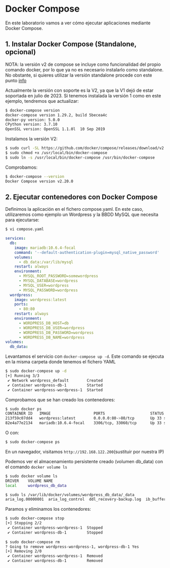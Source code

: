 # Docker Compose

En este laboratorio vamos a ver cómo ejecutar aplicaciones mediante Docker Compose.

## 1. Instalar Docker Compose (Standalone, opcional)

NOTA: la versión v2 de compose se incluye como funcionalidad del propio comando docker, por lo que ya no es necesario instalarlo como standalone. No obstante, si quieres utilizar la versión standalone procede con este punto [info](https://docs.docker.com/compose/install/standalone/)

Actualmente la versión con soporte es la V2, ya que la V1 dejó de estar soportada en julio de 2023. Si tenemos instalada la versión 1 como en este ejemplo, tendremos que actualizar:
```bash
$ docker-compose version
docker-compose version 1.29.2, build 5becea4c
docker-py version: 5.0.0
CPython version: 3.7.10
OpenSSL version: OpenSSL 1.1.0l  10 Sep 2019
```
Instalamos la versión V2:
```bash
$ sudo curl -SL https://github.com/docker/compose/releases/download/v2.20.0/docker-compose-linux-x86_64 -o /usr/local/bin/docker-compose
$ sudo chmod +x /usr/local/bin/docker-compose
$ sudo ln -s /usr/local/bin/docker-compose /usr/bin/docker-compose
```
Comprobamos:
```bash
$ docker-compose --version
Docker Compose version v2.20.0
```
## 2. Ejecutar contenedores con Docker Compose

Definimos la aplicación en el fichero compose.yaml. En este caso, utilizaremos como ejemplo un Wordpress y la BBDD MySQL que necesita para ejecutarse:
```bash
$ vi compose.yaml
```
```yaml
services:
  db:
    image: mariadb:10.6.4-focal
    command: '--default-authentication-plugin=mysql_native_password'
    volumes:
      - db_data:/var/lib/mysql
    restart: always
    environment:
      - MYSQL_ROOT_PASSWORD=somewordpress
      - MYSQL_DATABASE=wordpress
      - MYSQL_USER=wordpress
      - MYSQL_PASSWORD=wordpress
  wordpress:
    image: wordpress:latest
    ports:
      - 80:80
    restart: always
    environment:
      - WORDPRESS_DB_HOST=db
      - WORDPRESS_DB_USER=wordpress
      - WORDPRESS_DB_PASSWORD=wordpress
      - WORDPRESS_DB_NAME=wordpress
volumes:
  db_data:
```
Levantamos el servicio con `docker-compose up -d`. Este comando se ejecuta en la misma carpeta donde tenemos el fichero YAML
```bash
$ sudo docker-compose up -d
[+] Running 3/3
 ✔ Network wordpress_default        Created                                                                                                                                                                                        0.1s 
 ✔ Container wordpress-db-1         Started                                                                                                                                                                                        0.6s 
 ✔ Container wordpress-wordpress-1  Started                                                                                                                                                                                        0.6s 
```
Comprobamos que se han creado los contenedores:
```bash
$ sudo docker ps
CONTAINER ID   IMAGE                   PORTS                    STATUS          NAMES
213f59c07dd4   wordpress:latest        0.0.0.0:80->80/tcp       Up 33 seconds   wordpress-wordpress-1
82e4a77e2134   mariadb:10.6.4-focal    3306/tcp, 33060/tcp      Up 33 seconds   wordpress-db-1
```
O con:
```bash
$ sudo docker-compose ps
```
En un navegador, visitamos `http://192.168.122.200`(sustituir por nuestra IP)

Podemos ver el almacenamiento persistente creado (volumen db_data) con el comando `docker volume ls`
```bash
$ sudo docker volume ls
DRIVER    VOLUME NAME
local     wordpress_db_data

$ sudo ls /var/lib/docker/volumes/wordpress_db_data/_data
aria_log.00000001  aria_log_control  ddl_recovery-backup.log  ib_buffer_pool  ibdata1  ib_logfile0  multi-master.info  mysql  performance_schema  sys  wordpress
```
Paramos y eliminamos los contenedores:
```bash
$ sudo docker-compose stop
[+] Stopping 2/2
 ✔ Container wordpress-wordpress-1  Stopped                                                                                                                                                                                        1.2s 
 ✔ Container wordpress-db-1         Stopped                                                                                                                                                                                        0.4s 
	 
$ sudo docker-compose rm
? Going to remove wordpress-wordpress-1, wordpress-db-1 Yes
[+] Removing 2/0
 ✔ Container wordpress-wordpress-1  Removed                                                                                                                                                                                        0.0s 
 ✔ Container wordpress-db-1         Removed                                                                                                                                                                                        0.0s 
```

